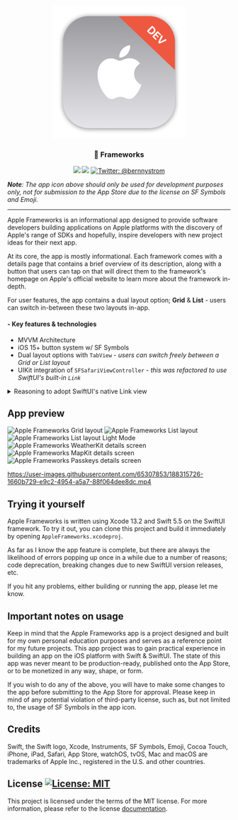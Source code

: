 <p align="center">
    <img src="./AppleFrameworks/Assets.xcassets/AppIcon.appiconset/mac512.png" alt="Apple Frameworks app icon" width="300" maxHeight="171" />
</p>

<h3 align="center"> Frameworks</h3>

<p align="center">
    <img src="https://img.shields.io/badge/iOS-15.0+-blue.svg" />
    <img src="https://img.shields.io/badge/Swift-5.5-orange.svg" />
    <a href="https://twitter.com/bernnystrom">
        <img src="https://img.shields.io/badge/Contact-@bernnystrom-lightgrey.svg?style=flat" alt="Twitter: @bernnystrom" />
    </a>
</p>

  ***Note**: The app icon above should only be used for development purposes only, not for submission to the App Store due to the license on SF Symbols and Emoji.*

 <hr />

Apple Frameworks is an informational app designed to provide software developers building applications on Apple platforms with the discovery of Apple's range of SDKs and hopefully, inspire developers with new project ideas for their next app.

At its core, the app is mostly informational. Each framework comes with a details page that contains a brief overview of its description, along with a button that users can tap on that will direct them to the framework's homepage on Apple's official website to learn more about the framework in-depth.

For user features, the app contains a dual layout option; **Grid** & **List** - users can switch in-between these two layouts in-app.

#### - Key features & technologies

* MVVM Architecture
* iOS 15+ button system w/ SF Symbols
* Dual layout options with `TabView` - *users can switch freely between a Grid or List layout*
* UIKit integration of `SFSafariViewController` - *this was refactored to use SwiftUI's built-in `Link`*

<details>
<summary>Reasoning to adopt SwiftUI's native Link view</summary>
<br />

Since the release of iOS 14, developers are able to make use of SwiftUI's native `Link` view for implementing URL link redirection, such as tapping on a button in their app and automatically switching over to Safari to open the link. However, it's important to note that the behaviour of how Safari opens the URL link between UIKit's `SFSafariViewController` and SwiftUI's native `Link` are different.

With UIKit's `SFSafariViewController`, Safari will open the URL link by displaying an in-app browser without leaving the app itself. In most cases, if you want users to briefly access a website without leaving your app, for example redirecting them to a page where they need login into their account with option to use a third-party authentication provider like Google, then this is mostly fine. However, if you intent to displaying an exact replica of a Safari browser along with all its functionality like the app itself, this is actually discouraged.

According to Apple's [recommendation in the iOS Human Interface Guidelines](https://developer.apple.com/design/human-interface-guidelines/components/content/web-views/):
> Avoid using a web view to build a web browser. Using a web view to let people briefly access a website without leaving the context of your app is fine, but Safari is the primary way people browse the web. Attempting to replicate the functionality of Safari in your app is unnecessary and discouraged.

<br />

There isn't a lot of explanation as to why Apple doesn't recommend the above practices, but here are the reasons why I decided to make the switch to using SwiftUI's native `Link`:
* With the upcoming release of iOS 16, I decided this switch make sense as all apps deployment should at least support two versions lower than the latest public release version. This brings us to iOS 14 being the version that's backwards-compatible and `Link` is available with SwiftUI apps deployed from version iOS 14+. Although this reasoning is a moot point since the deployment target is set to iOS 15+, keep in mind that one of the core purpose of this project is to simulate an iOS app development in a professional environment, such as developing a public-facing/ commerical app for a company.
<br />

* As the nature of this app being informational, using SwiftUI's `Link` in this context is more suited to the purpose of this app, as opening the URL link of the framework homepage in the Safari app itself allow users to make use of the full functionality of the Safari browser, such as bookmarking the framework's homepage, diving deeper into the framework's documentation, keeping multiple framework browser tabs opened, etc. All these are not possible with the previous UIKit integration of `SFSafariViewController`.
</details>

<!-- ## Source code comparison
##### - With UIKit's integration of `SFSafariViewController`:
```
import SwiftUI
import SafariServices

struct SafariView: UIViewControllerRepresentable {
    let url: URL
    
    func makeUIViewController(context: UIViewControllerRepresentableContext<SafariView>) -> SFSafariViewController {
        SFSafariViewController(url: url)
    }
    
    func updateUIViewController(_ uiViewController: SFSafariViewController, context: UIViewControllerRepresentableContext<SafariView>) { }
}
```
```
import SwiftUI

struct FrameworkDetailGridView: View {
    @ObservedObject var viewModel: FrameworkDetailViewModel
    
    var body: some View {
        VStack { 
            ... 
        }
        .fullScreenCover(isPresented: $viewModel.isShowingSafariView) {
            SafariView(url: URL(string: viewModel.framework.urlString) ?? URL(string: "www.apple.com/notfound")!)
                .ignoresSafeArea()
        }
    }
}
```
<br />
##### - With SwiftUI's native `Link`:
```
import SwiftUI

struct FrameworkDetailGridView: View {
    @ObservedObject var viewModel: FrameworkDetailViewModel
    
    var body: some View {
        VStack { 
            ...

            Link(destination: URL(string: viewModel.framework.urlString) ?? URL(string: "www.apple.com/notfound")!) {
                Label("Learn More", systemImage: "book.fill")
            }
        }
    }
}
``` -->

## App preview

<p>
    <img src="https://user-images.githubusercontent.com/65307853/185733317-b26973bb-0e24-478c-92d4-ffcdfd5d72d4.png" alt="Apple Frameworks Grid layout" width="250">
    <img src="https://user-images.githubusercontent.com/65307853/185733372-4491f0e8-df33-4311-a76e-cfbdab742536.png" alt="Apple Frameworks List layout" width="250">
    <img src="https://user-images.githubusercontent.com/65307853/185734073-8dcd0195-03a6-4322-bc77-e0e44a06fc4f.png" alt="Apple Frameworks List layout Light Mode" width="250">
    <img src="https://user-images.githubusercontent.com/65307853/185733417-6aac2de0-4ea8-48dd-98e6-1fa400768d4e.png" alt="Apple Frameworks WeatherKit details screen" width="250">
    <img src="https://user-images.githubusercontent.com/65307853/185733450-7351b4d6-35ca-446a-a60a-7538e4532103.png" alt="Apple Frameworks MapKit details screen" width="250">
    <img src="https://user-images.githubusercontent.com/65307853/185734095-e6b00112-e24e-4e4a-ab87-da9ad177e381.png" alt="Apple Frameworks Passkeys details screen" width="250">
</p>

https://user-images.githubusercontent.com/65307853/188315726-1660b729-e9c2-4954-a5a7-88f064dee8dc.mp4

## Trying it yourself

Apple Frameworks is written using Xcode 13.2 and Swift 5.5 on the SwiftUI framework. To try it out, you can clone this project and build it immediately by opening `AppleFrameworks.xcodeproj`.

As far as I know the app feature is complete, but there are always the likelihood of errors popping up once in a while due to a number of reasons; code deprecation, breaking changes due to new SwiftUI version releases, etc. 

If you hit any problems, either building or running the app, please let me know.

## Important notes on usage

Keep in mind that the Apple Frameworks app is a project designed and built for my own personal education purposes and serves as a reference point for my future projects. This app project was to gain practical experience in building an app on the iOS platform with Swift & SwiftUI. The state of this app was never meant to be production-ready, published onto the App Store, or to be monetized in any way, shape, or form.

If you wish to do any of the above, you will have to make some changes to the app before submitting to the App Store for approval. Please keep in mind of any potential violation of third-party license, such as, but not limited to, the usage of SF Symbols in the app icon.

## Credits

Swift, the Swift logo, Xcode, Instruments, SF Symbols, Emoji, Cocoa Touch, iPhone, iPad, Safari, App Store, watchOS, tvOS, Mac and macOS are trademarks of Apple Inc., registered in the U.S. and other countries.

## License <a aria-label="Apple Frameworks is free to use" href="https://choosealicense.com/licenses/mit/" target="_blank"><img alt="License: MIT" src="https://img.shields.io/badge/License-MIT-success.svg?style=flat-square&color=33CC12" target="_blank" /></a>

This project is licensed under the terms of the MIT license. For more information, please refer to the license [documentation](LICENSE).
